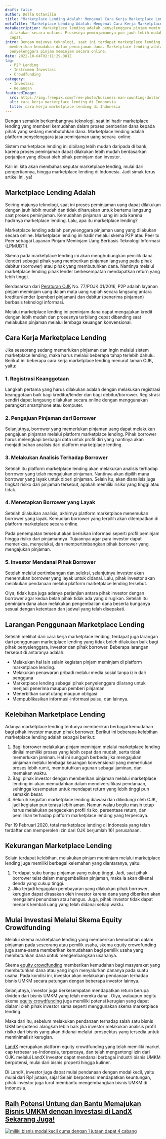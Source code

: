 ```yaml
---
draft: false
author: Della Octavilia
title: "Marketplace Lending Adalah: Mengenal Cara Kerja Marketplace Lending"
metaTitle: "Marketplace Lending Adalah: Mengenal Cara Kerja Marketplace Lending"
metaDescription: Marketplace lending adalah penyelenggara pinjam meminjam yang
  dilakukan secara online. Prosesnya peminjamannya pun jauh lebih mudah dan
  cepat.
intro: Dengan majunya teknologi, saat ini terdapat marketplace lending yang
  memberikan kemudahan dalam peminjaman dana. Marketplace lending adalah
  penyelenggara pinjam meminjam secara online.
date: 2022-10-04T02:11:29.381Z
tag:
  - P2P Lending
  - Instrumen Investasi
  - Crowdfunding
category:
  - Investasi
  - Keuangan
featuredImage:
  src: https://img.freepik.com/free-photo/business-man-counting-dollar-banknote-online-business-concept_1150-6406.jpg?w=740&t=st=1664849710~exp=1664850310~hmac=ec3fba0bab8316fc7e8f760fa113f0d31a2c6c9d5d39101e0cb2160c5e4096d2
  alt: cara kerja marketplace lending di Indonesia
  title: cara kerja marketplace lending di Indonesia
---
```

<!--StartFragment-->

Dengan semakin berkembangnya teknologi, saat ini hadir marketplace lending yang memberi kemudahan dalam proses pemberian dana kepada pihak yang sedang membutuhkan dana. Marketplace lending adalah platform penyelenggara jasa peminjaman uang secara  online.

Sistem marketplace lending ini dibilang lebih mudah daripada di bank, karena proses peminjaman dapat dilakukan lebih mudah berdasarkan perjanjian yang dibuat oleh pihak peminjam dan investor.

Kali ini kita akan membahas seputar marketplace lending, mulai dari pengertiannya, hingga marketplace lending di Indonesia. Jadi simak terus artikel ini, ya!

## Marketplace Lending Adalah

Seiring majunya teknologi, saat ini proses peminjaman uang dapat dilakukan dengan jauh lebih mudah dan tidak diharuskan untuk bertemu langsung saat proses peminjaman. Kemudahan pinjaman uang ini ada karena hadirnya marketplace lending. Lalu, apa itu marketplace lending?

Marketplace lending adalah penyelenggara pinjaman uang yang dilakukan secara online. Marketplace lending ini hadir melalui skema P2P atau Peer to Peer sebagai Layanan Pinjam Meminjam Uang Berbasis Teknologi Informasi (LPMUBTI).

Skema pada marketplace lending ini akan menghubungkan pemilik dana (lender) sebagai pihak yang memberikan pinjaman langsung pada pihak debitur (borrower) atau pihak yang membutuhkan dana. Nantinya melalui marketplace lending pihak lender berkesempatan mendapatkan return yang lebih tinggi.

Berdasarkan dari [Peraturan OJK](https://sikapiuangmu.ojk.go.id/FrontEnd/CMS/Article/20566) No. 77/POJK.01/2016, P2P adalah layanan pinjam meminjam uang dalam mata uang rupiah secara langsung antara kreditur/lender (pemberi pinjaman) dan debitur (penerima pinjaman) berbasis teknologi informasi.

Melalui marketplace lending ini peminjam dana dapat mengajukan kredit dengan lebih mudah dan prosesnya terbilang cepat dibanding saat melakukan pinjaman melalui lembaga keuangan konvensional.

## Cara Kerja Marketplace Lending

Jika seseorang sedang memerlukan pinjaman dan ingin melalui sistem marketplace lending, maka harus melalui beberapa tahap terlebih dahulu. Berikut ini beberapa cara kerja marketplace lending menurut laman OJK, yaitu:

### 1. Registrasi Keanggotaan

Langkah pertama yang harus dilakukan adalah dengan melakukan registrasi keanggotaan baik bagi kreditur/lender dan bagi debitur/borrower. Registrasi sendiri dapat langsung dilakukan secara online dengan menggunakan perangkat smartphone atau komputer.

### 2. Pengajuan Pinjaman dari Borrower

Selanjutnya, borrower yang memerlukan pinjaman uang dapat melakukan pengajuan pinjaman melalui platform marketplace lending. Pihak borrower harus melengkapi berbagai data untuk profil diri yang nantinya akan menjadi bahan analisis dari platform marketplace lending.

### 3. Melakukan Analisis Terhadap Borrower

Setelah itu platform marketplace lending akan melakukan analisis terhadap borrower yang telah mengajukan pinjaman. Nantinya akan dipilih mana borrower yang layak untuk diberi pinjaman. Selain itu, akan dianalisis juga tingkat risiko dari pinjaman tersebut, apakah memiliki risiko yang tinggi atau tidak.

### 4. Menetapkan Borrower yang Layak

Setelah dilakukan analisis, akhirnya platform marketplace menemukan borrower yang layak. Kemudian borrower yang terpilih akan ditempatkan di platform marketplace secara online.

Pada penempatan tersebut akan berisikan informasi seperti profil peminjam hingga risiko dari pinjamannya. Tujuannya agar para investor dapat memeriksa, menyeleksi, dan mempertimbangkan pihak borrower yang mengajukan pinjaman.

### 5. Investor Mendanai Pihak Borrower

Setelah melalui pertimbangan dan seleksi, selanjutnya investor akan menemukan borrower yang layak untuk didanai. Lalu, pihak investor akan melakukan pendanaan melalui platform marketplace lending tersebut. 

Oiya, tidak lupa juga adanya perjanjian antara pihak investor dengan borrower agar kedua belah pihak tidak ada yang dirugikan. Setelah itu peminjam dana akan melakukan pengembalian dana beserta bunganya sesuai dengan ketentuan dan jadwal yang telah disepakati.

## Larangan Penggunaan Marketplace Lending

Setelah melihat dari cara kerja marketplace lending, terdapat juga larangan dari penggunaan marketplace lending yang tidak boleh dilakukan baik bagi pihak penyelenggara, investor dan pihak borrower. Beberapa larangan tersebut di antaranya adalah:

* Melakukan hal lain selain kegiatan pinjam meminjam di platform marketplace lending.
* Melakukan penawaran pribadi melalui media sosial tanpa izin dari pengguna
* Marketplace lending sebagai pihak penyelenggara dilarang untuk menjadi penerima maupun pemberi pinjaman
* Menerbitkan surat utang maupun obligasi
* Mempublikasikan informasi-informasi palsu, dan lainnya.

## Kelebihan Marketplace Lending

Adanya marketplace lending tentunya memberikan berbagai kemudahan bagi pihak investor maupun pihak borrower. Berikut ini beberapa kelebihan marketplace lending adalah sebagai berikut:

1. Bagi borrower melakukan pinjam meminjam melalui marketplace lending dinilai memiliki proses yang lebih cepat dan mudah, serta tidak memerlukan jaminan. Hal ini sungguh berbeda jika mengajukan pinjaman melalui lembaga keuangan konvensional yang memerlukan proses lebih rumit, membutuhkan agunan sebagai jaminan, dan memakan waktu.
2. Bagi pihak investor dengan memberikan pinjaman melalui marketplace lending ini akan memudahkan dalam mendiversifikasi pendanaan, sehingga kesempatan untuk mendapat return yang lebih tinggi pun semakin besar.
3. Seluruh kegiatan marketplace lending diawasi dan dilindungi oleh OJK, jadi kegiatan pun terasa lebih aman. Namun walau begitu masih tetap harus melakukan pengecekan profil risiko, persentase return, dan pemilihan terhadap platform marketplace lending yang terpercaya.

Per 19 Februari 2020, total marketplace lending di Indonesia yang telah terdaftar dan memperoleh izin dari OJK berjumlah 161 perusahaan.

## Kekurangan Marketplace Lending

Selain terdapat kelebihan, melakukan pinjam meminjam melalui marketplace lending juga memiliki berbagai kelemahan yang diantaranya, yaitu:

1. Terdapat suku bunga pinjaman yang cukup tinggi. Jadi, saat pihak borrower telat dalam mengembalikan pinjaman, maka ia akan dikenai denda yang cukup tinggi.
2. Jika terjadi kegagalan pembayaran yang dilakukan pihak borrower, kerugian dapat dirasakan oleh investor karena dana yang diberikan akan mengalami penundaan atau hangus. Juga, pihak investor tidak dapat menarik kembali uang yang telah didanai setiap waktu.

## Mulai Investasi Melalui Skema Equity Crowdfunding

Melalui skema marketplace lending yang memberikan kemudahan dalam pinjaman pada seseorang atau pemilik usaha, skema equity crowdfunding juga sama-sama memberikan kemudahaan bagi pemilik usaha yang membutuhkan dana untuk mengembangkan usahanya.

Skema [equity crowdfunding](https://landx.id/) memberikan kemudahan bagi masyarakat yang membutuhkan dana atau yang ingin menyalurkan dananya pada suatu usaha. Pada kondisi ini, investor akan melakukan pendanaan terhadap bisnis UMKM secara patungan dengan beberapa investor lainnya.

Selanjutnya, investor juga berkesempatan mendapatkan return berupa dividen dari bisnis UMKM yang telah mereka danai. Oiya, walaupun begitu skema [equity crowdfunding](https://landx.id/) juga memiliki potensi kerugian yang dapat dialami oleh pihak investor sama seperti menggunakan skema marketplace lending.

Maka dari itu, sebelum melakukan pendanaan terhadap salah satu bisnis UKM berpotensi alangkah lebih baik jika investor melakukan analisis profil risiko dari bisnis yang akan didanai melalui  prospektus yang tersedia untuk meminimalisir kerugian.

[LandX](https://landx.id/) merupakan platform equity crowdfunding yang telah memiliki market cap terbesar se-Indonesia, terpercaya, dan telah mengantongi izin dari OJK. melalui LandX Investor dapat mendanai berbagai industri bisnis UMKM berpotensi, mulai dari bisnis properti hingga kuliner.

Di LandX, investor juga dapat mulai pendanaan dengan modal kecil, yaitu mulai dari Rp1 jutaan, saja! Selain berpotensi mendapatkan keuntungan, pihak investor juga turut membantu mengembangkan bisnis UMKM di Indonesia.

## [Raih Potensi Untung dan Bantu Memajukan Bisnis UMKM dengan Investasi di LandX Sekarang Juga!](https://app.landx.id/?utm_source=Organic+Page&utm_medium=Content+Blog&utm_campaign=BlogLandX&utm_id=Blog)

<!--StartFragment-->

[![miliki bisnis modal kecil cuma dengan 1 jutaan dapat 4 cabang ](https://accountgram-production.sfo2.cdn.digitaloceanspaces.com/landx_ghost/2021/11/jadi-owner-bisnis-hanya-1-jutaan-dengan-cuan-yang-sangat-menjanjikan.png)](https://app.landx.id/?utm_source=Organic+Page&utm_medium=Content+Blog&utm_campaign=BlogLandX&utm_id=Blog)

<!--EndFragment-->